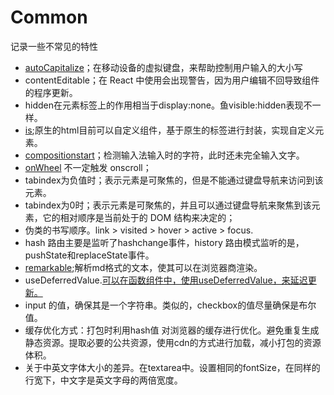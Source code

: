 # Common
记录一些不常见的特性
- [autoCapitalize](https://developer.mozilla.org/zh-CN/docs/Web/HTML/Global_attributes/autocapitalize)；在移动设备的虚拟键盘，来帮助控制用户输入的大小写
- contentEditable；在 React 中使用会出现警告，因为用户编辑不回导致组件的程序更新。
- hidden在元素标签上的作用相当于display:none。鱼visible:hidden表现不一样。
- [is](https://developer.mozilla.org/zh-CN/docs/Web/HTML/Global_attributes/is);原生的html目前可以自定义组件，基于原生的标签进行封装，实现自定义元素。
- [compositionstart](https://developer.mozilla.org/zh-CN/docs/Web/API/Element/compositionstart_event)；检测输入法输入时的字符，此时还未完全输入文字。
- [onWheel](https://developer.mozilla.org/zh-CN/docs/Web/API/Element/wheel_event) 不一定触发 onscroll；
- tabindex为负值时；表示元素是可聚焦的，但是不能通过键盘导航来访问到该元素。
- tabindex为0时；表示元素是可聚焦的，并且可以通过键盘导航来聚焦到该元素，它的相对顺序是当前处于的 DOM 结构来决定的；
- 伪类的书写顺序。link > visited > hover > active > focus.
- hash 路由主要是监听了hashchange事件，history 路由模式监听的是，pushState和replaceState事件。
- [remarkable](https://github.com/jonschlinkert/remarkable);解析md格式的文本，使其可以在浏览器商渲染。
- useDeferredValue.[可以在函数组件中，使用useDeferredValue，来延迟更新。](https://zh-hans.react.dev/reference/react-dom/components/input#optimizing-re-rendering-on-every-keystroke)
- input 的值，确保其是一个字符串。类似的，checkbox的值尽量确保是布尔值。 
- 缓存优化方式：打包时利用hash值 对浏览器的缓存进行优化。避免重复生成静态资源。提取必要的公共资源，使用cdn的方式进行加载，减小打包的资源体积。
- 关于中英文字体大小的差异。在textarea中。设置相同的fontSize，在同样的行宽下，中文字是英文字母的两倍宽度。
